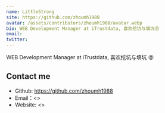 ```yaml
---
name: LittleStrong
site: https://github.com/zhoumh1988
avatar: /assets/contributors/zhoumh1988/avatar.webp
bio: WEB Development Manager at iTrustdata, 喜欢挖坑与填坑😝
email:
twitter:
---
```


WEB Development Manager at iTrustdata, 喜欢挖坑与填坑 😝

## Contact me

- Github: <https://github.com/zhoumh1988>
- Email：<>
- Website: <>
